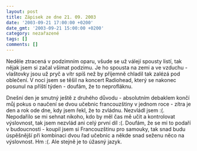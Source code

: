 ```yaml
---
layout: post
title: Zápisek ze dne 21. 09. 2003
date: '2003-09-21 17:00:00 +0200'
date_gmt: '2003-09-21 15:00:00 +0200'
category: nezařazené
tags: []
comments: []
---
```

<p>Neděle ztracená v podzimním oparu, všude se už válejí spousty listí, tak nějak jsem si začal  všímat podzimu. Je ho spousta na zemi a ve vzduchu - vlaštovky jsou už pryč a vítr spíš než by  příjemně chladil tak zalézá pod oblečení. V noci jsem se těšil na koncert Radiohead, který se nakonec  posunul na příští týden - doufám, že to neprofláknu.</p>
<p>Dnešní den je smutný ještě z druhého důvodu - absolutním debaklem končí můj pokus o naučení se dvou učebnic  francouzštiny v jednom roce - zítra je den a rok ode dne, kdy jsem řekl, že to zvládnu. Nezvládl jsem :(.  Nepodařilo se mi sehnat nikoho, kdo by měl čas mě učit a kontrolovat výslovnost, tak jsem nezvlád ani celý první  díl :(. Doufám, že se mi to podaří v budoucnosti - koupil jsem si Francouzštinu pro samouky,  tak snad budu úspěšnější při kombinaci dvou řad učebnic a někde snad seženu něco na výslovnost. Hm :(.  Ale stejně je to úžasný jazyk.</p>
